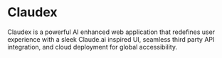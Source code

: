 # Claudex
Claudex is a powerful AI enhanced web application that redefines user experience with a sleek Claude.ai inspired UI, seamless third party API integration, and cloud deployment for global accessibility.
